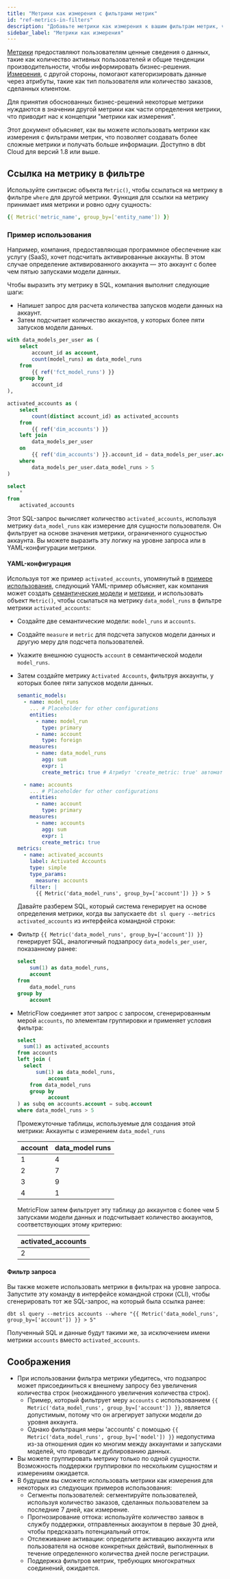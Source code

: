 ```yaml
---
title: "Метрики как измерения с фильтрами метрик"
id: "ref-metrics-in-filters"
description: "Добавьте метрики как измерения к вашим фильтрам метрик, чтобы создавать более сложные метрики и получать больше информации."
sidebar_label: "Метрики как измерения"
---
```


[Метрики](/docs/build/metrics-overview) предоставляют пользователям ценные сведения о данных, такие как количество активных пользователей и общие тенденции производительности, чтобы информировать бизнес-решения. [Измерения](/docs/build/dimensions), с другой стороны, помогают категоризировать данные через атрибуты, такие как тип пользователя или количество заказов, сделанных клиентом.

Для принятия обоснованных бизнес-решений некоторые метрики нуждаются в значении другой метрики как части определения метрики, что приводит нас к концепции "метрики как измерения".

Этот документ объясняет, как вы можете использовать метрики как измерения с фильтрами метрик, что позволяет создавать более сложные метрики и получать больше информации. Доступно в dbt Cloud для версий 1.8 или выше.

## Ссылка на метрику в фильтре

Используйте синтаксис объекта `Metric()`, чтобы ссылаться на метрику в фильтре `where` для другой метрики. Функция для ссылки на метрику принимает имя метрики и ровно одну сущность:

```yaml
{{ Metric('metric_name', group_by=['entity_name']) }}
```

### Пример использования

Например, компания, предоставляющая программное обеспечение как услугу (SaaS), хочет подсчитать активированные аккаунты. В этом случае определение активированного аккаунта — это аккаунт с более чем пятью запусками модели данных.

Чтобы выразить эту метрику в SQL, компания выполнит следующие шаги:
- Напишет запрос для расчета количества запусков модели данных на аккаунт.
- Затем подсчитает количество аккаунтов, у которых более пяти запусков модели данных.

<File name="models/model_name.sql">

```sql
with data_models_per_user as (
    select
        account_id as account,
        count(model_runs) as data_model_runs
    from 
        {{ ref('fct_model_runs') }}
    group by 
        account_id
),

activated_accounts as (
    select
        count(distinct account_id) as activated_accounts
    from 
        {{ ref('dim_accounts') }}
    left join 
        data_models_per_user 
    on 
        {{ ref('dim_accounts') }}.account_id = data_models_per_user.account
    where 
        data_models_per_user.data_model_runs > 5
)

select
    *
from 
    activated_accounts
```
</File>

Этот SQL-запрос вычисляет количество `activated_accounts`, используя метрику `data_model_runs` как измерение для сущности пользователя. Он фильтрует на основе значения метрики, ограниченного сущностью аккаунта. Вы можете выразить эту логику на уровне запроса или в YAML-конфигурации метрики.

#### YAML-конфигурация

Используя тот же пример `activated_accounts`, упомянутый в [примере использования](#usage-example), следующий YAML-пример объясняет, как компания может создать [семантические модели](/docs/build/semantic-models) и [метрики](/docs/build/metrics-overview), и использовать объект `Metric()`, чтобы ссылаться на метрику `data_model_runs` в фильтре метрики `activated_accounts`:

- Создайте две семантические модели: `model_runs` и `accounts`.
- Создайте `measure` и `metric` для подсчета запусков модели данных и другую меру для подсчета пользователей.
- Укажите внешнюю сущность `account` в семантической модели `model_runs`.
- Затем создайте метрику `Activated Accounts`, фильтруя аккаунты, у которых более пяти запусков модели данных.

  <File name="models/metrics/semantic_model.yml">

  ```yaml
  semantic_models:
    - name: model_runs
      ... # Placeholder for other configurations
      entities:
        - name: model_run
          type: primary
        - name: account
          type: foreign
      measures:
        - name: data_model_runs
          agg: sum
          expr: 1
          create_metric: true # Атрибут 'create_metric: true' автоматически создает метрику 'data_model_runs'.

    - name: accounts
      ... # Placeholder for other configurations
      entities:
        - name: account
          type: primary
      measures:
        - name: accounts
          agg: sum
          expr: 1
          create_metric: true
  metrics:
    - name: activated_accounts
      label: Activated Accounts
      type: simple
      type_params:
        measure: accounts
      filter: |
        {{ Metric('data_model_runs', group_by=['account']) }} > 5
  ```
  </File>

  Давайте разберем SQL, который система генерирует на основе определения метрики, когда вы запускаете `dbt sl query --metrics activated_accounts` из интерфейса командной строки:

- Фильтр `{{ Metric('data_model_runs', group_by=['account']) }}` генерирует SQL, аналогичный подзапросу `data_models_per_user`, показанному ранее:

	```sql
	select
		sum(1) as data_model_runs,
		account
	from 
		data_model_runs
	group by
		account
	```

- MetricFlow соединяет этот запрос с запросом, сгенерированным мерой `accounts`, по элементам группировки и применяет условия фильтра:

	```sql
	select
      sum(1) as activated_accounts
	from accounts
  left join (
      select
          sum(1) as data_model_runs, 
		      account
	    from data_model_runs
	    group by 
		      account
  ) as subq on accounts.account = subq.account
  where data_model_runs > 5
	```

  Промежуточные таблицы, используемые для создания этой метрики: Аккаунты с измерением `data_model_runs`

  | account | data_model runs |
  | --- | --- |
  | 1 | 4 |
  | 2 | 7 |
  | 3 | 9 |
  | 4 | 1 |

  MetricFlow затем фильтрует эту таблицу до аккаунтов с более чем 5 запусками модели данных и подсчитывает количество аккаунтов, соответствующих этому критерию:

  | activated_accounts |
  | --- |
  | 2 |

#### Фильтр запроса

Вы также можете использовать метрики в фильтрах на уровне запроса. Запустите эту команду в интерфейсе командной строки (CLI), чтобы сгенерировать тот же SQL-запрос, на который была ссылка ранее:

```dbt sl query --metrics accounts --where "{{ Metric('data_model_runs', group_by=['account']) }} > 5"```

Полученный SQL и данные будут такими же, за исключением имени метрики `accounts` вместо `activated_accounts`.

## Соображения

- При использовании фильтра метрики убедитесь, что подзапрос может присоединиться к внешнему запросу без увеличения количества строк (неожиданного увеличения количества строк).
  - Пример, который фильтрует меру `accounts` с использованием `{{ Metric('data_model_runs', group_by=['account']) }}`, является допустимым, потому что он агрегирует запуски модели до уровня аккаунта.
  - Однако фильтрация меры 'accounts' с помощью `{{ Metric('data_model_runs', group_by=['model']) }}` недопустима из-за отношения один ко многим между аккаунтами и запусками моделей, что приводит к дублированию данных.
- Вы можете группировать метрику только по одной сущности. Возможность поддержки группировки по нескольким сущностям и измерениям ожидается.
- В будущем вы сможете использовать метрики как измерения для некоторых из следующих примеров использования:
  - Сегменты пользователей: сегментируйте пользователей, используя количество заказов, сделанных пользователем за последние 7 дней, как измерение.
  - Прогнозирование оттока: используйте количество заявок в службу поддержки, отправленных аккаунтом в первые 30 дней, чтобы предсказать потенциальный отток.
  - Отслеживание активации: определите активацию аккаунта или пользователя на основе конкретных действий, выполненных в течение определенного количества дней после регистрации.
  - Поддержка фильтров метрик, требующих многократных соединений, ожидается.